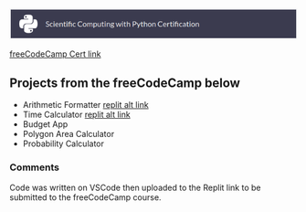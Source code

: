 <a href="https://www.freecodecamp.org/learn/scientific-computing-with-python/">
<img alt="Image Alt Text" src="/image/scientific_computing.png">
</a>
<!-- HTML this HTML that -->


[freeCodeCamp Cert link](https://www.freecodecamp.org/learn/scientific-computing-with-python/#scientific-computing-with-python-projects)

## Projects from the freeCodeCamp below
- Arithmetic Formatter [replit alt link](https://replit.com/@lsrprntr/boilerplate-arithmetic-formatter#arithmetic_arranger.py)
- Time Calculator [replit alt link](https://replit.com/@lsrprntr/boilerplate-time-calculator#time_calculator.py)
- Budget App
- Polygon Area Calculator
- Probability Calculator 

### Comments
Code was written on VSCode then uploaded to the Replit link to be submitted to the freeCodeCamp course.
